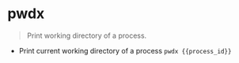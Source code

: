 # pwdx
> Print working directory of a process.

- Print current working directory of a process
`pwdx {{process_id}}`
